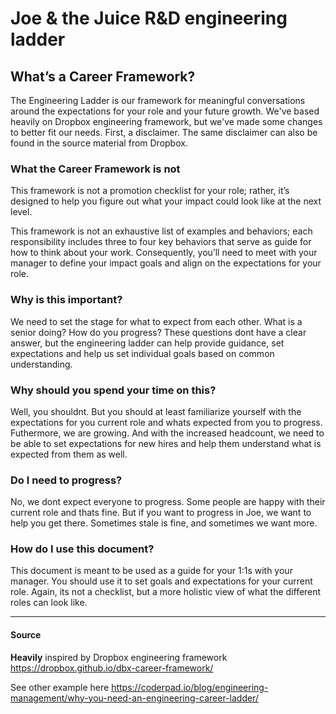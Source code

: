 
# Joe & the Juice R&D engineering ladder

## What’s a Career Framework?

The Engineering Ladder is our framework for meaningful conversations around the expectations for your role and your future growth.
We've based heavily on Dropbox engineering framework, but we've made some changes to better fit our needs.
First, a disclaimer. The same disclaimer can also be found in the source material from Dropbox.

### What the Career Framework is not

This framework is not a promotion checklist for your role; rather, it’s designed to help you figure out what your impact could look like at the next level.

This framework is not an exhaustive list of examples and behaviors; each responsibility includes three to four key behaviors that serve as guide for how to think about your work. Consequently, you’ll need to meet with your manager to define your impact goals and align on the expectations for your role.

### Why is this important?

We need to set the stage for what to expect from each other. What is a senior doing? How do you progress? These questions dont have a clear answer, but the engineering ladder can help provide guidance, set expectations and help us set individual goals based on common understanding.

### Why should you spend your time on this?

Well, you shouldnt. But you should at least familiarize yourself with the expectations for you current role and whats expected from you to progress.
Futhermore, we are growing. And with the increased headcount, we need to be able to set expectations for new hires and help them understand what is expected from them as well.

### Do I need to progress?

No, we dont expect everyone to progress. Some people are happy with their current role and thats fine. But if you want to progress in Joe, we want to help you get there. Sometimes stale is fine, and sometimes we want more.

### How do I use this document?

This document is meant to be used as a guide for your 1:1s with your manager. You should use it to set goals and expectations for your current role. Again, its not a checklist, but a more holistic view of what the different roles can look like.

---

#### Source

**Heavily** inspired by Dropbox engineering framework
https://dropbox.github.io/dbx-career-framework/

See other example here
https://coderpad.io/blog/engineering-management/why-you-need-an-engineering-career-ladder/
